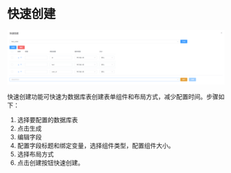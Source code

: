 # 快速创建

<img src="../img/form/fastcreate1.png">

快速创建功能可快速为数据库表创建表单组件和布局方式，减少配置时间。步骤如下：

1. 选择要配置的数据库表
2. 点击生成
3. 编辑字段
4. 配置字段标题和绑定变量，选择组件类型，配置组件大小。
5. 选择布局方式
6. 点击创建按钮快速创建。
